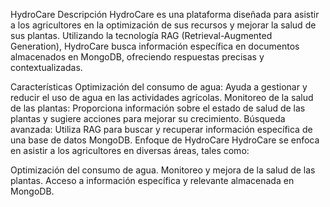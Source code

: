 HydroCare
Descripción
HydroCare es una plataforma diseñada para asistir a los agricultores en la optimización de sus recursos y mejorar la salud de sus plantas. Utilizando la tecnología RAG (Retrieval-Augmented Generation), HydroCare busca información específica en documentos almacenados en MongoDB, ofreciendo respuestas precisas y contextualizadas.



Características
Optimización del consumo de agua: Ayuda a gestionar y reducir el uso de agua en las actividades agrícolas.
Monitoreo de la salud de las plantas: Proporciona información sobre el estado de salud de las plantas y sugiere acciones para mejorar su crecimiento.
Búsqueda avanzada: Utiliza RAG para buscar y recuperar información específica de una base de datos MongoDB.
Enfoque de HydroCare
HydroCare se enfoca en asistir a los agricultores en diversas áreas, tales como:

Optimización del consumo de agua.
Monitoreo y mejora de la salud de las plantas.
Acceso a información específica y relevante almacenada en MongoDB.
